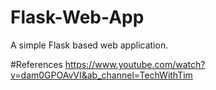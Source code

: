 # Flask-Web-App
A simple Flask based web application.




#References
https://www.youtube.com/watch?v=dam0GPOAvVI&ab_channel=TechWithTim
